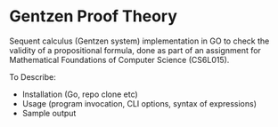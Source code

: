 # Gentzen Proof Theory
Sequent calculus (Gentzen system) implementation in GO to check the validity of
a propositional formula, done as part of an assignment for Mathematical Foundations of
Computer Science (CS6L015).

To Describe:
- Installation (Go, repo clone etc)
- Usage (program invocation, CLI options, syntax of expressions)
- Sample output
